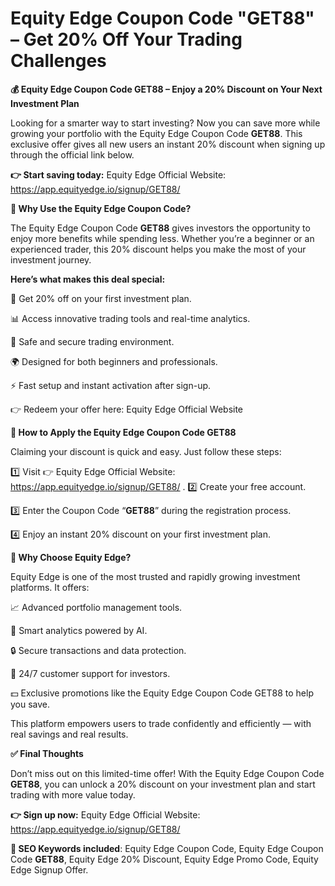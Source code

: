 # Equity Edge Coupon Code "GET88" – Get 20% Off Your Trading Challenges

**💰 Equity Edge Coupon Code GET88 – Enjoy a 20% Discount on Your Next Investment Plan**

Looking for a smarter way to start investing? Now you can save more while growing your portfolio with the Equity Edge Coupon Code **GET88**. This exclusive offer gives all new users an instant 20% discount when signing up through the official link below.

**👉 Start saving today:** Equity Edge Official Website: https://app.equityedge.io/signup/GET88/

**🌟 Why Use the Equity Edge Coupon Code?**

The Equity Edge Coupon Code **GET88** gives investors the opportunity to enjoy more benefits while spending less. Whether you’re a beginner or an experienced trader, this 20% discount helps you make the most of your investment journey.

**Here’s what makes this deal special:**

💸 Get 20% off on your first investment plan.

📊 Access innovative trading tools and real-time analytics.

🔐 Safe and secure trading environment.

🌍 Designed for both beginners and professionals.

⚡ Fast setup and instant activation after sign-up.

👉 Redeem your offer here: Equity Edge Official Website

**🛒 How to Apply the Equity Edge Coupon Code GET88**

Claiming your discount is quick and easy. Just follow these steps:

1️⃣ Visit 👉 Equity Edge Official Website: https://app.equityedge.io/signup/GET88/
.
2️⃣ Create your free account.

3️⃣ Enter the Coupon Code “**GET88**” during the registration process.

4️⃣ Enjoy an instant 20% discount on your first investment plan.

**🚀 Why Choose Equity Edge?**

Equity Edge is one of the most trusted and rapidly growing investment platforms. It offers:

📈 Advanced portfolio management tools.

🧠 Smart analytics powered by AI.

🔒 Secure transactions and data protection.

💬 24/7 customer support for investors.

💵 Exclusive promotions like the Equity Edge Coupon Code GET88 to help you save.

This platform empowers users to trade confidently and efficiently — with real savings and real results.

**✅ Final Thoughts**

Don’t miss out on this limited-time offer! With the Equity Edge Coupon Code **GET88**, you can unlock a 20% discount on your investment plan and start trading with more value today.

**👉 Sign up now:** Equity Edge Official Website: https://app.equityedge.io/signup/GET88/

**🔑 SEO Keywords included**: Equity Edge Coupon Code, Equity Edge Coupon Code **GET88**, Equity Edge 20% Discount, Equity Edge Promo Code, Equity Edge Signup Offer.
